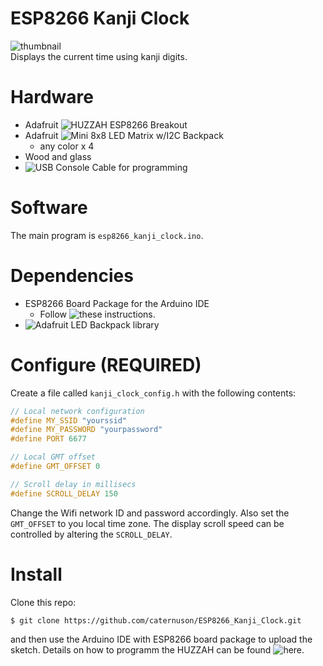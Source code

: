 # ESP8266 Kanji Clock
![thumbnail](http://caternuson.github.io/kanji-clock-thumb.jpg)<br/>
Displays the current time using kanji digits.

# Hardware
* Adafruit ![HUZZAH ESP8266 Breakout](https://www.adafruit.com/products/2471)
* Adafruit ![Mini 8x8 LED Matrix w/I2C Backpack](https://www.adafruit.com/products/870)
    * any color x 4
* Wood and glass
* ![USB Console Cable](https://www.adafruit.com/products/954) for programming
    
# Software
The main program is ```esp8266_kanji_clock.ino```.

# Dependencies
* ESP8266 Board Package for the Arduino IDE
    * Follow ![these](https://learn.adafruit.com/adafruit-huzzah-esp8266-breakout/using-arduino-ide) instructions.
* ![Adafruit LED Backpack library](https://github.com/adafruit/Adafruit_LED_Backpack)

# Configure (REQUIRED)
Create a file called ```kanji_clock_config.h``` with the following contents:
```c++
// Local network configuration
#define MY_SSID "yourssid"
#define MY_PASSWORD "yourpassword"
#define PORT 6677

// Local GMT offset
#define GMT_OFFSET 0

// Scroll delay in millisecs
#define SCROLL_DELAY 150
```
Change the Wifi network ID and password accordingly. Also set the `GMT_OFFSET`
to you local time zone. The display scroll speed can be controlled by altering
the `SCROLL_DELAY`.

# Install
Clone this repo:
```
$ git clone https://github.com/caternuson/ESP8266_Kanji_Clock.git
```
and then use the Arduino IDE with ESP8266 board package to upload the sketch.
Details on how to programm the HUZZAH can be found
![here](https://learn.adafruit.com/adafruit-huzzah-esp8266-breakout).